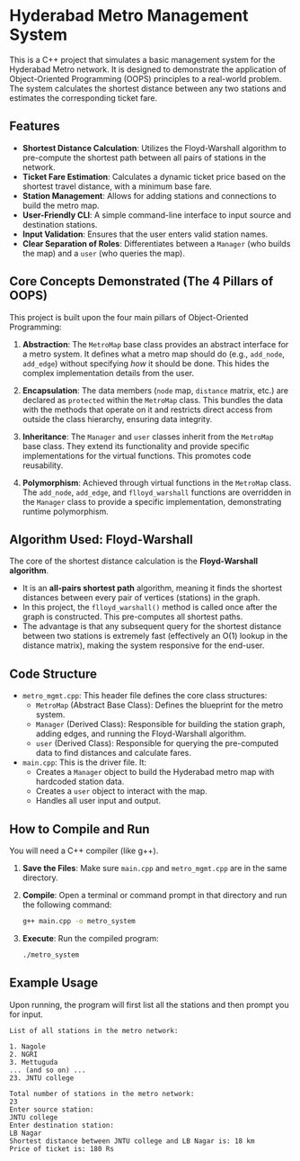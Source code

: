 # Hyderabad Metro Management System

This is a C++ project that simulates a basic management system for the Hyderabad Metro network. It is designed to demonstrate the application of Object-Oriented Programming (OOPS) principles to a real-world problem. The system calculates the shortest distance between any two stations and estimates the corresponding ticket fare.

## Features

  - **Shortest Distance Calculation**: Utilizes the Floyd-Warshall algorithm to pre-compute the shortest path between all pairs of stations in the network.
  - **Ticket Fare Estimation**: Calculates a dynamic ticket price based on the shortest travel distance, with a minimum base fare.
  - **Station Management**: Allows for adding stations and connections to build the metro map.
  - **User-Friendly CLI**: A simple command-line interface to input source and destination stations.
  - **Input Validation**: Ensures that the user enters valid station names.
  - **Clear Separation of Roles**: Differentiates between a `Manager` (who builds the map) and a `user` (who queries the map).

## Core Concepts Demonstrated (The 4 Pillars of OOPS)

This project is built upon the four main pillars of Object-Oriented Programming:

1.  **Abstraction**: The `MetroMap` base class provides an abstract interface for a metro system. It defines what a metro map should do (e.g., `add_node`, `add_edge`) without specifying *how* it should be done. This hides the complex implementation details from the user.

2.  **Encapsulation**: The data members (`node` map, `distance` matrix, etc.) are declared as `protected` within the `MetroMap` class. This bundles the data with the methods that operate on it and restricts direct access from outside the class hierarchy, ensuring data integrity.

3.  **Inheritance**: The `Manager` and `user` classes inherit from the `MetroMap` base class. They extend its functionality and provide specific implementations for the virtual functions. This promotes code reusability.

4.  **Polymorphism**: Achieved through virtual functions in the `MetroMap` class. The `add_node`, `add_edge`, and `flloyd_warshall` functions are overridden in the `Manager` class to provide a specific implementation, demonstrating runtime polymorphism.

## Algorithm Used: Floyd-Warshall

The core of the shortest distance calculation is the **Floyd-Warshall algorithm**.

  - It is an **all-pairs shortest path** algorithm, meaning it finds the shortest distances between every pair of vertices (stations) in the graph.
  - In this project, the `flloyd_warshall()` method is called once after the graph is constructed. This pre-computes all shortest paths.
  - The advantage is that any subsequent query for the shortest distance between two stations is extremely fast (effectively an O(1) lookup in the distance matrix), making the system responsive for the end-user.

## Code Structure

  - `metro_mgmt.cpp`: This header file defines the core class structures:
      - `MetroMap` (Abstract Base Class): Defines the blueprint for the metro system.
      - `Manager` (Derived Class): Responsible for building the station graph, adding edges, and running the Floyd-Warshall algorithm.
      - `user` (Derived Class): Responsible for querying the pre-computed data to find distances and calculate fares.
  - `main.cpp`: This is the driver file. It:
      - Creates a `Manager` object to build the Hyderabad metro map with hardcoded station data.
      - Creates a `user` object to interact with the map.
      - Handles all user input and output.

## How to Compile and Run

You will need a C++ compiler (like g++).

1.  **Save the Files**: Make sure `main.cpp` and `metro_mgmt.cpp` are in the same directory.

2.  **Compile**: Open a terminal or command prompt in that directory and run the following command:

    ```sh
    g++ main.cpp -o metro_system
    ```

3.  **Execute**: Run the compiled program:

    ```sh
    ./metro_system
    ```

## Example Usage

Upon running, the program will first list all the stations and then prompt you for input.

```
List of all stations in the metro network:

1. Nagole
2. NGRI
3. Mettuguda
... (and so on) ...
23. JNTU college

Total number of stations in the metro network:
23
Enter source station:
JNTU college
Enter destination station:
LB Nagar
Shortest distance between JNTU college and LB Nagar is: 18 km
Price of ticket is: 180 Rs
```
